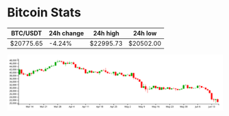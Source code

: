 # Bitcoin Stats

BTC/USDT|24h change|24h high|24h low|
|---|---|---|---|
|$20775.65|-4.24%|$22995.73|$20502.00|

<img src="./chart.svg">

